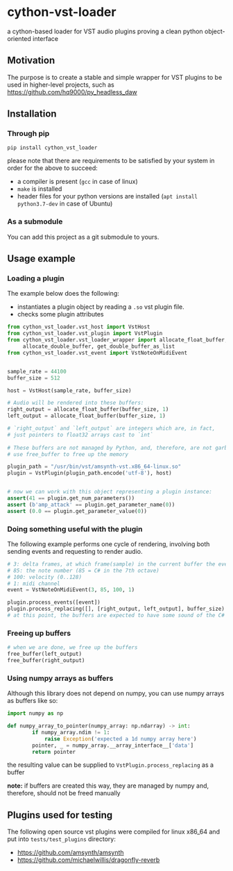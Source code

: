 # cython-vst-loader
a cython-based loader for VST audio plugins proving a clean python object-oriented interface

## Motivation
The purpose is to create a stable and simple wrapper for VST plugins to be used in higher-level projects, such as https://github.com/hq9000/py_headless_daw

## Installation

### Through pip
`pip install cython_vst_loader`

please note that there are requirements to be satisfied by your system in order for the above to succeed:

- a compiler is present (`gcc` in case of linux)
- `make` is installed 
- header files for your python versions are installed (`apt install python3.7-dev` in case of Ubuntu)

### As a submodule
You can add this project as a git submodule to yours.

## Usage example

### Loading a plugin
The example below does the following:

- instantiates a plugin object by reading a `.so` vst plugin file.
- checks some plugin attributes

```python
from cython_vst_loader.vst_host import VstHost
from cython_vst_loader.vst_plugin import VstPlugin
from cython_vst_loader.vst_loader_wrapper import allocate_float_buffer, get_float_buffer_as_list, free_buffer, \
     allocate_double_buffer, get_double_buffer_as_list
from cython_vst_loader.vst_event import VstNoteOnMidiEvent


sample_rate = 44100
buffer_size = 512

host = VstHost(sample_rate, buffer_size)

# Audio will be rendered into these buffers:
right_output = allocate_float_buffer(buffer_size, 1)
left_output = allocate_float_buffer(buffer_size, 1)

# `right_output` and `left_output` are integers which are, in fact, 
# just pointers to float32 arrays cast to `int`
 
# These buffers are not managed by Python, and, therefore, are not garbage collected.
# use free_buffer to free up the memory

plugin_path = "/usr/bin/vst/amsynth-vst.x86_64-linux.so"
plugin = VstPlugin(plugin_path.encode('utf-8'), host)


# now we can work with this object representing a plugin instance:
assert(41 == plugin.get_num_parameters())
assert (b'amp_attack' == plugin.get_parameter_name(0))
assert (0.0 == plugin.get_parameter_value(0))
```

### Doing something useful with the plugin

The following example performs one cycle of rendering, involving both sending events and requesting to render audio.
```python
# 3: delta frames, at which frame(sample) in the current buffer the event occurs
# 85: the note number (85 = C# in the 7th octave)
# 100: velocity (0..128)
# 1: midi channel
event = VstNoteOnMidiEvent(3, 85, 100, 1)

plugin.process_events([event])
plugin.process_replacing([], [right_output, left_output], buffer_size)
# at this point, the buffers are expected to have some sound of the C# playing
```

### Freeing up buffers

```python
# when we are done, we free up the buffers
free_buffer(left_output)
free_buffer(right_output)
```

### Using numpy arrays as buffers

Although this library does not depend on numpy, you can use numpy arrays as buffers like so:

```python
import numpy as np

def numpy_array_to_pointer(numpy_array: np.ndarray) -> int:
        if numpy_array.ndim != 1:
            raise Exception('expected a 1d numpy array here')
        pointer, _ = numpy_array.__array_interface__['data']
        return pointer
```

the resulting value can be supplied to `VstPlugin.process_replacing` as a buffer

**note:** if buffers are created this way, they are managed by numpy and, therefore,
should not be freed manually

## Plugins used for testing

The following open source vst plugins were compiled for linux x86_64 and put into `tests/test_plugins` directory:
- https://github.com/amsynth/amsynth
- https://github.com/michaelwillis/dragonfly-reverb

